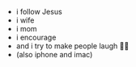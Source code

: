 - i follow Jesus
- i wife
- i mom
- i encourage
- and i try to make people laugh 💃🏻
- (also iphone and imac)

<!---
SusieR33d/SusieR33d is a ✨ special ✨ repository because its `README.md` (this file) appears on your GitHub profile.
You can click the Preview link to take a look at your changes.
--->
